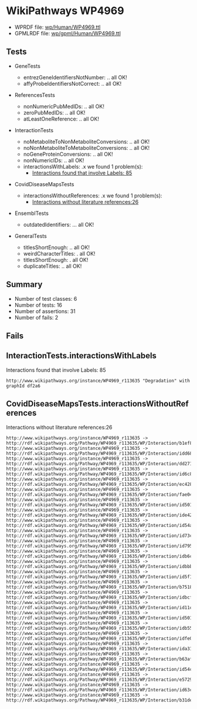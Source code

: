 # WikiPathways WP4969

* WPRDF file: [wp/Human/WP4969.ttl](../wp/Human/WP4969.ttl)
* GPMLRDF file: [wp/gpml/Human/WP4969.ttl](../wp/gpml/Human/WP4969.ttl)

## Tests

* GeneTests
    * entrezGeneIdentifiersNotNumber: .. all OK!
    * affyProbeIdentifiersNotCorrect: .. all OK!

* ReferencesTests
    * nonNumericPubMedIDs: .. all OK!
    * zeroPubMedIDs: .. all OK!
    * atLeastOneReference: .. all OK!

* InteractionTests
    * noMetaboliteToNonMetaboliteConversions: .. all OK!
    * noNonMetaboliteToMetaboliteConversions: .. all OK!
    * noGeneProteinConversions: .. all OK!
    * nonNumericIDs: .. all OK!
    * interactionsWithLabels: .x we found 1 problem(s):
        * [Interactions found that involve Labels: 85](#fe97a996)

* CovidDiseaseMapsTests
    * interactionsWithoutReferences: .x we found 1 problem(s):
        * [Interactions without literature references:26](#2e295b62)

* EnsemblTests
    * outdatedIdentifiers: ... all OK!

* GeneralTests
    * titlesShortEnough: .. all OK!
    * weirdCharacterTitles: . all OK!
    * titlesShortEnough: . all OK!
    * duplicateTitles: .. all OK!

## Summary

* Number of test classes: 6
* Number of tests: 16
* Number of assertions: 31
* Number of fails: 2

## Fails

<a name="fe97a996" />

## InteractionTests.interactionsWithLabels

Interactions found that involve Labels: 85
```
http://www.wikipathways.org/instance/WP4969_r113635 "Degradation" with graphId df2a6

```
<a name="2e295b62" />

## CovidDiseaseMapsTests.interactionsWithoutReferences

Interactions without literature references:26
```
http://www.wikipathways.org/instance/WP4969_r113635 -> http://rdf.wikipathways.org/Pathway/WP4969_r113635/WP/Interaction/b1ef8
http://www.wikipathways.org/instance/WP4969_r113635 -> http://rdf.wikipathways.org/Pathway/WP4969_r113635/WP/Interaction/idd683a4fb
http://www.wikipathways.org/instance/WP4969_r113635 -> http://rdf.wikipathways.org/Pathway/WP4969_r113635/WP/Interaction/dd271
http://www.wikipathways.org/instance/WP4969_r113635 -> http://rdf.wikipathways.org/Pathway/WP4969_r113635/WP/Interaction/id6c85e882
http://www.wikipathways.org/instance/WP4969_r113635 -> http://rdf.wikipathways.org/Pathway/WP4969_r113635/WP/Interaction/ec428
http://www.wikipathways.org/instance/WP4969_r113635 -> http://rdf.wikipathways.org/Pathway/WP4969_r113635/WP/Interaction/fae04
http://www.wikipathways.org/instance/WP4969_r113635 -> http://rdf.wikipathways.org/Pathway/WP4969_r113635/WP/Interaction/id501f9be8_2
http://www.wikipathways.org/instance/WP4969_r113635 -> http://rdf.wikipathways.org/Pathway/WP4969_r113635/WP/Interaction/ide42ad8d5
http://www.wikipathways.org/instance/WP4969_r113635 -> http://rdf.wikipathways.org/Pathway/WP4969_r113635/WP/Interaction/id54a8211b
http://www.wikipathways.org/instance/WP4969_r113635 -> http://rdf.wikipathways.org/Pathway/WP4969_r113635/WP/Interaction/id73c52fb1
http://www.wikipathways.org/instance/WP4969_r113635 -> http://rdf.wikipathways.org/Pathway/WP4969_r113635/WP/Interaction/id7951d7ac
http://www.wikipathways.org/instance/WP4969_r113635 -> http://rdf.wikipathways.org/Pathway/WP4969_r113635/WP/Interaction/idb6c82c16
http://www.wikipathways.org/instance/WP4969_r113635 -> http://rdf.wikipathways.org/Pathway/WP4969_r113635/WP/Interaction/idbbb881c9
http://www.wikipathways.org/instance/WP4969_r113635 -> http://rdf.wikipathways.org/Pathway/WP4969_r113635/WP/Interaction/id5f119cca
http://www.wikipathways.org/instance/WP4969_r113635 -> http://rdf.wikipathways.org/Pathway/WP4969_r113635/WP/Interaction/b7518
http://www.wikipathways.org/instance/WP4969_r113635 -> http://rdf.wikipathways.org/Pathway/WP4969_r113635/WP/Interaction/idbcf919df
http://www.wikipathways.org/instance/WP4969_r113635 -> http://rdf.wikipathways.org/Pathway/WP4969_r113635/WP/Interaction/id11cf8705
http://www.wikipathways.org/instance/WP4969_r113635 -> http://rdf.wikipathways.org/Pathway/WP4969_r113635/WP/Interaction/id501f9be8_1
http://www.wikipathways.org/instance/WP4969_r113635 -> http://rdf.wikipathways.org/Pathway/WP4969_r113635/WP/Interaction/idb55155be
http://www.wikipathways.org/instance/WP4969_r113635 -> http://rdf.wikipathways.org/Pathway/WP4969_r113635/WP/Interaction/idfe038846
http://www.wikipathways.org/instance/WP4969_r113635 -> http://rdf.wikipathways.org/Pathway/WP4969_r113635/WP/Interaction/ida315d709
http://www.wikipathways.org/instance/WP4969_r113635 -> http://rdf.wikipathways.org/Pathway/WP4969_r113635/WP/Interaction/b63af
http://www.wikipathways.org/instance/WP4969_r113635 -> http://rdf.wikipathways.org/Pathway/WP4969_r113635/WP/Interaction/id54c92813
http://www.wikipathways.org/instance/WP4969_r113635 -> http://rdf.wikipathways.org/Pathway/WP4969_r113635/WP/Interaction/e5729
http://www.wikipathways.org/instance/WP4969_r113635 -> http://rdf.wikipathways.org/Pathway/WP4969_r113635/WP/Interaction/id63c55d3
http://www.wikipathways.org/instance/WP4969_r113635 -> http://rdf.wikipathways.org/Pathway/WP4969_r113635/WP/Interaction/b31de

```
